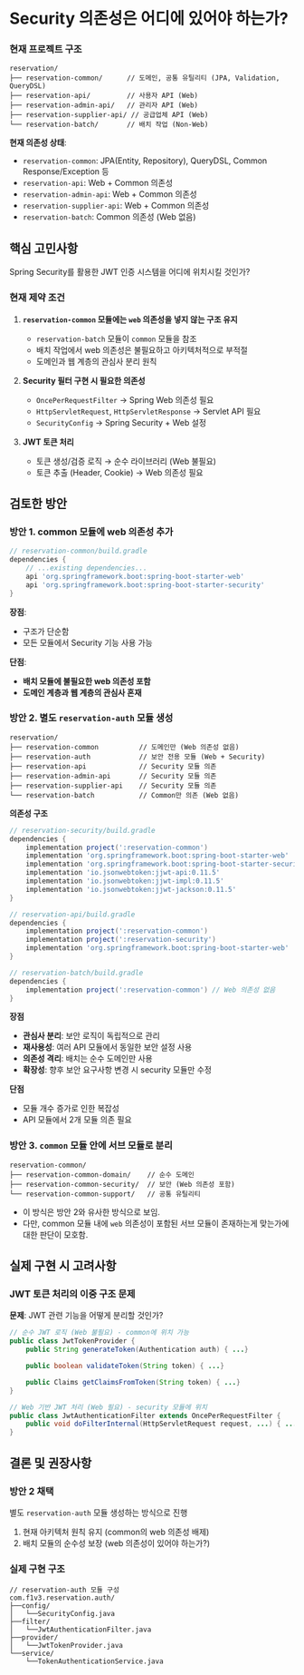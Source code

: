 # Security 의존성은 어디에 있어야 하는가?

### 현재 프로젝트 구조

```
reservation/
├── reservation-common/      // 도메인, 공통 유틸리티 (JPA, Validation, QueryDSL)
├── reservation-api/         // 사용자 API (Web)
├── reservation-admin-api/   // 관리자 API (Web)  
├── reservation-supplier-api/ // 공급업체 API (Web)
└── reservation-batch/       // 배치 작업 (Non-Web)
```

**현재 의존성 상태**:

- `reservation-common`: JPA(Entity, Repository), QueryDSL, Common Response/Exception 등
- `reservation-api`: Web + Common 의존성
- `reservation-admin-api`: Web + Common 의존성
- `reservation-supplier-api`: Web + Common 의존성
- `reservation-batch`: Common 의존성 (Web 없음)

## 핵심 고민사항

Spring Security를 활용한 JWT 인증 시스템을 어디에 위치시킬 것인가?

### 현재 제약 조건

1. **`reservation-common` 모듈에는 `web` 의존성을 넣지 않는 구조 유지**
    - `reservation-batch` 모듈이 `common` 모듈을 참조
    - 배치 작업에서 web 의존성은 불필요하고 아키텍처적으로 부적절
    - 도메인과 웹 계층의 관심사 분리 원칙

2. **Security 필터 구현 시 필요한 의존성**
    - `OncePerRequestFilter` → Spring Web 의존성 필요
    - `HttpServletRequest`, `HttpServletResponse` → Servlet API 필요
    - `SecurityConfig` → Spring Security + Web 설정

3. **JWT 토큰 처리**
    - 토큰 생성/검증 로직 → 순수 라이브러리 (Web 불필요)
    - 토큰 추출 (Header, Cookie) → Web 의존성 필요

## 검토한 방안

### 방안 1. common 모듈에 web 의존성 추가

```gradle
// reservation-common/build.gradle
dependencies {
    // ...existing dependencies...
    api 'org.springframework.boot:spring-boot-starter-web'
    api 'org.springframework.boot:spring-boot-starter-security'
}
```

**장점**:

- 구조가 단순함
- 모든 모듈에서 Security 기능 사용 가능

**단점**:

- **배치 모듈에 불필요한 web 의존성 포함**
- **도메인 계층과 웹 계층의 관심사 혼재**

### 방안 2. 별도 `reservation-auth` 모듈 생성

```
reservation/
├── reservation-common          // 도메인만 (Web 의존성 없음)
├── reservation-auth            // 보안 전용 모듈 (Web + Security)
├── reservation-api             // Security 모듈 의존
├── reservation-admin-api       // Security 모듈 의존
├── reservation-supplier-api    // Security 모듈 의존
└── reservation-batch           // Common만 의존 (Web 없음)
```

**의존성 구조**

```gradle
// reservation-security/build.gradle
dependencies {
    implementation project(':reservation-common')
    implementation 'org.springframework.boot:spring-boot-starter-web'
    implementation 'org.springframework.boot:spring-boot-starter-security'
    implementation 'io.jsonwebtoken:jjwt-api:0.11.5'
    implementation 'io.jsonwebtoken:jjwt-impl:0.11.5'
    implementation 'io.jsonwebtoken:jjwt-jackson:0.11.5'
}

// reservation-api/build.gradle  
dependencies {
    implementation project(':reservation-common')
    implementation project(':reservation-security')
    implementation 'org.springframework.boot:spring-boot-starter-web'
}

// reservation-batch/build.gradle
dependencies {
    implementation project(':reservation-common') // Web 의존성 없음
}
```

**장점**

- **관심사 분리**: 보안 로직이 독립적으로 관리
- **재사용성**: 여러 API 모듈에서 동일한 보안 설정 사용
- **의존성 격리**: 배치는 순수 도메인만 사용
- **확장성**: 향후 보안 요구사항 변경 시 security 모듈만 수정

**단점**

- 모듈 개수 증가로 인한 복잡성
- API 모듈에서 2개 모듈 의존 필요

### 방안 3. `common` 모듈 안에 서브 모듈로 분리

```
reservation-common/
├── reservation-common-domain/    // 순수 도메인
├── reservation-common-security/  // 보안 (Web 의존성 포함)
└── reservation-common-support/   // 공통 유틸리티
```

- 이 방식은 방안 2와 유사한 방식으로 보임.
- 다만, common 모듈 내에 `web` 의존성이 포함된 서브 모듈이 존재하는게 맞는가에 대한 판단이 모호함.

## 실제 구현 시 고려사항

### JWT 토큰 처리의 이중 구조 문제

**문제**: JWT 관련 기능을 어떻게 분리할 것인가?

```java
// 순수 JWT 로직 (Web 불필요) - common에 위치 가능
public class JwtTokenProvider {
    public String generateToken(Authentication auth) { ...}

    public boolean validateToken(String token) { ...}

    public Claims getClaimsFromToken(String token) { ...}
}

// Web 기반 JWT 처리 (Web 필요) - security 모듈에 위치
public class JwtAuthenticationFilter extends OncePerRequestFilter {
    public void doFilterInternal(HttpServletRequest request, ...) { ...}
}
```

## 결론 및 권장사항

### 방안 2 채택

별도 `reservation-auth` 모듈 생성하는 방식으로 진행

1. 현재 아키텍처 원칙 유지 (common의 web 의존성 배제)
2. 배치 모듈의 순수성 보장 (web 의존성이 있어야 하는가?)

### 실제 구현 구조

```
// reservation-auth 모듈 구성
com.f1v3.reservation.auth/
├──config/
│   └──SecurityConfig.java
├──filter/
│   └──JwtAuthenticationFilter.java
├──provider/
│   └──JwtTokenProvider.java
└──service/
    └──TokenAuthenticationService.java
```
